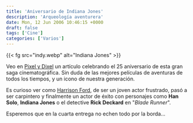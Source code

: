```yaml
---
title: 'Aniversario de Indiana Jones'
description: 'Arqueología aventurera'
date: Mon, 12 Jun 2006 10:46:15 +0000
draft: false
tags: ['Cine']
categories: ['Varios']
---
```


{{< fg src="indy.webp" alt="Indiana Jones" >}}

Veo en [Pixel y Dixel](http://www.pixelydixel.com/2006/06/indiana-jones-25-aniversario.html) un artículo celebrando el 25 aniversario de esta gran saga cinematográfica. Sin duda de las mejores películas de aventuras de todos los tiempos, y un icono de nuestra generación.

Es curioso ver como [Harrison Ford](http://www.imdb.com/name/nm0000148/), de ser un joven actor frustrado, pasó a ser carpintero y finalmente un actor de éxito con personajes como **Han Solo**, **Indiana Jones** o el detective **Rick Deckard** en "_Blade Runner_".

Esperemos que en la cuarta entrega no echen todo por la borda...